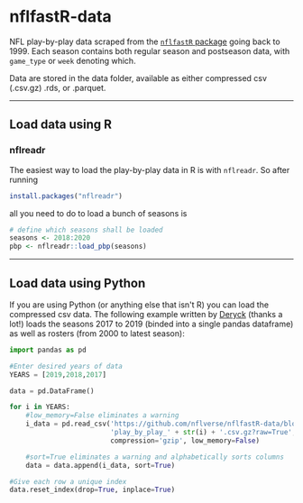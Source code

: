 # nflfastR-data
NFL play-by-play data scraped from the [`nflfastR` package](https://github.com/nflverse/nflfastR) going back to 1999. Each season contains both regular season and postseason data, with `game_type` or `week` denoting which.

Data are stored in the data folder, available as either compressed csv (.csv.gz) .rds, or .parquet.

___

## Load data using R

### nflreadr

The easiest way to load the play-by-play data in R is with `nflreadr`. So after running

```r
install.packages("nflreadr")
```

all you need to do to load a bunch of seasons is

```r
# define which seasons shall be loaded
seasons <- 2018:2020
pbp <- nflreadr::load_pbp(seasons)
```
___

## Load data using Python

If you are using Python (or anything else that isn't R) you can load the compressed csv data. The following example written by [Deryck](https://twitter.com/Deryck_SG) (thanks a lot!) loads the seasons 2017 to 2019 (binded into a single pandas dataframe) as well as rosters (from 2000 to latest season):
```Python
import pandas as pd 

#Enter desired years of data
YEARS = [2019,2018,2017]

data = pd.DataFrame()

for i in YEARS:  
    #low_memory=False eliminates a warning
    i_data = pd.read_csv('https://github.com/nflverse/nflfastR-data/blob/master/data/' \
                         'play_by_play_' + str(i) + '.csv.gz?raw=True',
                         compression='gzip', low_memory=False)

    #sort=True eliminates a warning and alphabetically sorts columns
    data = data.append(i_data, sort=True)

#Give each row a unique index
data.reset_index(drop=True, inplace=True)

```
